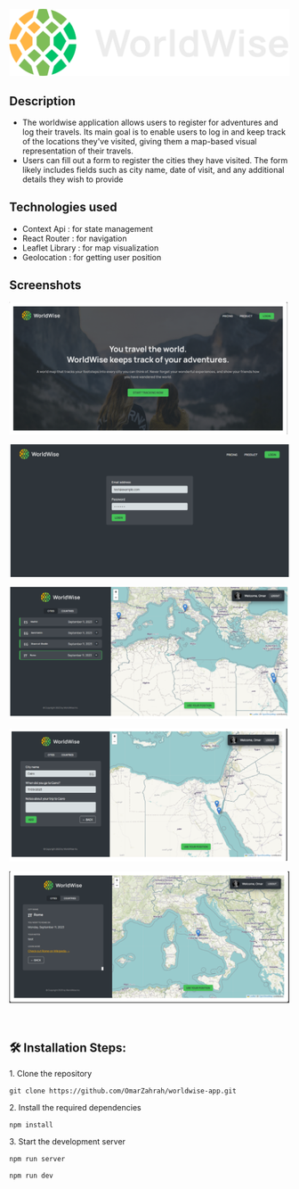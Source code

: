 <div align="center">

<p align="center"><img src="./public/logo.png" alt="welcome page"></p>

</div>

## Description

- The worldwise application allows users to register for adventures and log their travels. Its main goal is to enable users to log in and keep track of the locations they've visited, giving them a map-based visual representation of their travels.
- Users can fill out a form to register the cities they have visited. The form likely includes fields such as city name, date of visit, and any additional details they wish to provide

## Technologies used

- Context Api : for state management
- React Router : for navigation
- Leaflet Library : for map visualization
- Geolocation : for getting user position

## Screenshots

<p align="center"><img src="./screenShots/welcome.png" alt="welcome page"></p>

<p align="center"><img src="./screenShots/login.png" alt="login page"></p>

<p align="center"><img src="./screenShots/p1.png" alt="app"></p>
<p align="center"><img src="./screenShots/form.png" alt="form"></p>
<p align="center"><img src="./screenShots/details.png" alt="details"></p>

<br/>

## 🛠️ Installation Steps:

<p>1. Clone the repository</p>

```
git clone https://github.com/OmarZahrah/worldwise-app.git
```

<p>2. Install the required dependencies </p>

```
npm install
```

<p>3. Start the development server</p>

```
npm run server
```

```
npm run dev
```

<br/>
